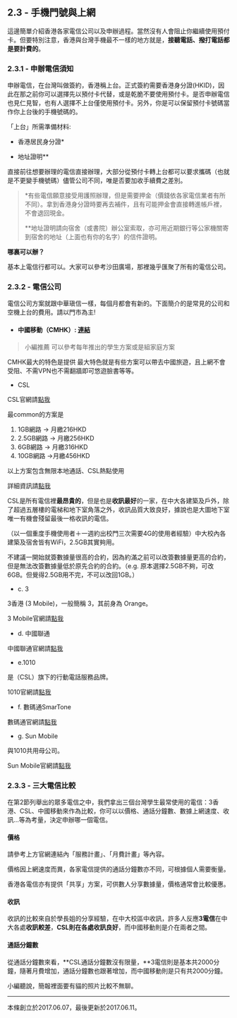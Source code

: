 ## 2.3 - 手機門號與上網

這邊簡單介紹香港各家電信公司以及申辦過程。當然沒有人會阻止你繼續使用預付卡。但要特別注意，香港與台灣手機最不一樣的地方就是，**接聽電話、撥打電話都是要計費的**。

### 2.3.1 - 申辦電信須知

申辦電信，在台灣叫做簽約，香港稱上台。正式簽約需要香港身分證\(HKID\)，因此在那之前你可以選擇先以預付卡代替，或是乾脆不要使用預付卡。是否申辦電信也見仁見智，也有人選擇不上台僅使用預付卡。另外，你是可以保留預付卡號碼當作你上台後的手機號碼的。

「上台」所需準備材料:

* 香港居民身分證\*

* 地址證明\*\*

直接前往想要辦理的電信直接辦理，大部分從預付卡轉上台都可以要求攜碼（也就是不更變手機號碼）儘管公司不同，唯是否要加收手續費之差別。

> \*有些電信願意接受用護照辦理，但是需要押金（價錢依各家電信業者有所不同）。拿到香港身分證時要再去補件，且有可能押金會直接轉進帳戶裡，不會退回現金。
>
> \*\*地址證明請向宿舍（或書院）辦公室索取，亦可用近期銀行等公家機關寄到宿舍的地址（上面也有你的名字）的信件證明。

**哪裏可以辦？**

基本上電信行都可以。大家可以參考沙田廣場，那裡幾乎匯聚了所有的電信公司。

### 2.3.2 - 電信公司

電信公司方案就跟中華瑱信一樣，每個月都會有新的。下面簡介的是常見的公司和空機上台的費用。請以門市為主!

* #### 中國移動（CMHK）: [連結](https://www.hk.chinamobile.com/tc/)

> 小編推薦 可以參考每年推出的學生方案或是組家庭方案

CMHK最大的特色是提供
最大特色就是有些方案可以帶去中國旅遊，且上網不會受阻、不需VPN也不需翻牆即可悠遊臉書等等。

* CSL

CSL官網請[點我](https://www.hkcsl.com/index.html)

最common的方案是

1. 1GB網路 -&gt; 月繳216HKD
2. 2.5GB網路 -&gt; 月繳256HKD
3. 6GB網路 -&gt; 月繳316HKD
4. 10GB網路 -&gt;月繳456HKD

以上方案包含無限本地通話、CSL熱點使用

詳細資訊請[點我](https://www.hkcsl.com/tc/New-Data-and-Voice-Service-Plan/)

CSL是所有電信裡**最昂貴的**，但是也是**收訊最好**的一家，在中大各建築及戶外，除了超過五層樓的電梯和地下室角落之外，收訊品質大致良好，據說也是大圖地下室唯一有機會殘留最後一格收訊的電信。

（以一個重度手機使用者＋一週約出校門三次需要4G的使用者經驗）中大校內各建築及宿舍皆有WiFi，2.5GB其實夠用。

不建議一開始就簽數據量很高的合約，因為約滿之前可以改簽數據量更高的合約，但是無法改簽數據量低於原先合約的合約。（e.g. 原本選擇2.5GB不夠，可改6GB。但覺得2.5GB用不完，不可以改回1GB。）

* c. 3

3香港 \(3 Mobile\)，一般簡稱 3，其前身為 Orange。

3 Mobile官網請[點我](http://www.three.com.hk/website/appmanager/three/home?_nfpb=true&pageid=000001&_pageLabel=P200170391219567376547&lang=chi)

* d. 中國聯通

中國聯通官網請[點我](https://www.google.com.tw/url?sa=t&rct=j&q=&esrc=s&source=web&cd=1&cad=rja&uact=8&ved=0ahUKEwjep9zKq7zUAhULpZQKHRdtBCEQFgglMAA&url=http%3A%2F%2Fhk.chinaunicom.com%2F&usg=AFQjCNE67WAGw4Bu2RDD-N91aoHR-P690w&sig2=mxLCk9p7KDu3CE4DTqjODg)

* e.1010

是（CSL）旗下的行動電話服務品牌。

1010官網請[點我](http://www.1010.com.hk/jsp/home/index.jsp?language=tch)

* f. 數碼通SmarTone

數碼通官網請[點我](http://www.smartone.com/tc/mobile_and_price_plans/)

* g. Sun Mobile

與1010共用母公司。

Sun Mobile官網請[點我](http://www.sunmobile.com.hk/plan02/533.jhtml)

### 2.3.3 - 三大電信比較

在第2節列舉出的眾多電信之中，我們拿出三個台灣學生最常使用的電信：3香港、CSL、中國移動來作為比較，你可以以價格、通話分鐘數、數據上網速度、收訊...等為考量，決定申辦哪一個電信。

#### **價格**

請參考上方官網連結內「服務計畫」、「月費計畫」等內容。

價格因上網速度而異，各家電信提供的通話分鐘數亦不同，可根據個人需要衡量。

香港各電信亦有提供「共享」方案，可供數人分享數據量，價格通常會比較優惠。

#### **收訊**

收訊的比較來自於學長姐的分享經驗，在中大校區中收訊，許多人反應**3電信**在中大各處**收訊較差**，**CSL則在各處收訊良好**，而中國移動則是介在兩者之間。

#### 通話分鐘數

從通話分鐘數來看，**CSL通話分鐘數沒有限量，**3電信則是基本共2000分鐘，隨著月費增加，通話分鐘數也跟著增加，而中國移動則是只有共2000分鐘。

小編聽說，簡報裡面要有貓的照片比較不無聊。

---

本條創立於2017.06.07，最後更新於2017.06.11。

